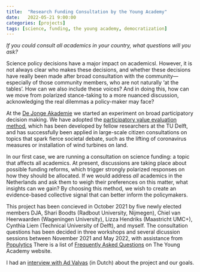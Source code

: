 ```yaml
---
title:  "Research Funding Consultation by the Young Academy"
date:   2022-05-21 9:00:00
categories: [projects]
tags: [science, funding, the young academy, democratization]
---
```


*If you could consult all academics in your country, what questions will you ask?*

Science policy decisions have a major impact on academicsl. However, it is not always clear who makes these decisions, and whether these decisions have really been made after broad consultation with the community—especially of those community members, who are not naturally ‘at the tables’. How can we also include these voices? And in doing this, how can we move from polarized stance-taking to a more nuanced discussion, acknowledging the real dilemmas a policy-maker may face?

At the [De Jonge Akademie](https://dejongeakademie.nl/) we started an experiment on broad participatory decision making. We have adopted the [participatory value evaluation method](https://www.tudelft.nl/en/tpm/pve), which has been developed by fellow researchers at the TU Delft, and has successfully been applied in large-scale citizen consultations on topics that spark fierce societal debate, such as the lifting of coronavirus measures or installation of wind turbines on land.

In our first case, we are running a consultation on science funding: a topic that affects all academics. At present, discussions are taking place about possible funding reforms, which trigger strongly polarized responses on how they should be allocated. If we would address *all* academics in the Netherlands and ask them to weigh their preferences on this matter, what insights can we gain? By choosing this method, we wish to create an evidence-based collective signal that can better inform the policymakers.

This project has been concieved in October 2021 by five newly elected members DJA, Shari Boodts (Radbout University, Nijmegen), Chiel van Heerwaarden (Wageningen University), Lizza Hendriks (Maastricht UMC+), Cynthia Liem (Technical University of Delft), and myself. The consultation questions has been decided in three workshops and several dicussion sessions between November 2021 and May 2022, with assistance from [Populytics](https://populytics.nl/en/) 
There is a list of [Frequently Asked Questions](https://dejongeakademie.nl/faq+raadpleging+onderzoeksfinanciering/faq+research+funding+consultation/default.aspx#question=2210946) on The Young Academy website. 

I had an [interview with Ad Valvas](https://www.advalvas.vu.nl/nieuws/jonge-akademie-wil-wetenschappers-laten-meedenken-over-verdeling-onderzoeksgeld) (in Dutch) about the project and our goals.